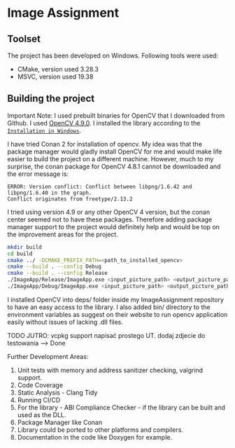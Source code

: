 # Image Assignment

## Toolset

The project has been developed on Windows.
Following tools were used:
- CMake, version used 3.28.3
- MSVC, version used 19.38


## Building the project

Important Note: I used prebuilt binaries for OpenCV that I downloaded from Github. I used [OpenCV 4.9.0](https://github.com/opencv/opencv/releases/download/4.9.0/opencv-4.9.0-windows.exe).
I installed the library according to the [`Installation in Windows`](https://docs.opencv.org/4.x/d3/d52/tutorial_windows_install.html).

I have tried Conan 2 for installation of opencv. My idea was that the package manager would gladly install OpenCV for me and would make life easier to build the project on a different machine. However, much to my surprise, the conan package for OpenCV 4.8.1 cannot be downloaded and the error message is:

```
ERROR: Version conflict: Conflict between libpng/1.6.42 and libpng/1.6.40 in the graph.
Conflict originates from freetype/2.13.2
```

I tried using version 4.9 or any other OpenCV 4 version, but the conan center seemed not to have these packages.
Therefore adding package manager support to the project would definitely help and would be top on the improvement areas for the project.

```sh
mkdir build
cd build
cmake ../ -DCMAKE_PREFIX_PATH=<path_to_installed_opencv>
cmake --build . --config Debug
cmake --build . --config Release
./ImageApp/Release/ImageApp.exe <input_picture_path> <output_picture_path>
./ImageApp/Debug/ImageApp.exe <input_picture_path> <output_picture_path>
```

I installed OpenCV into deps/ folder inside my ImageAssignment repository to have an easy access to the library. I also added bin/ directory to the environment variables as suggest on their website to run opencv application easily without issues of lacking .dll files.

TODO JUTRO:
vcpkg support
napisać prostego UT.
dodaj zdjecie do testowania --> Done


Further Development Areas:
1) Unit tests with memory and address sanitizer checking, valgrind support.
2) Code Coverage
3) Static Analysis - Clang Tidy
4) Running CI/CD
5) For the library - ABI Compliance Checker - if the library can be built and used as the DLL.
6) Package Manager like Conan
7) Library could be ported to other platforms and compilers.
8) Documentation in the code like Doxygen for example.
